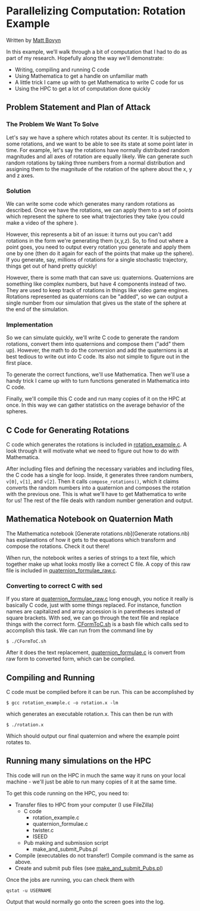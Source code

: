 # Parallelizing Computation: Rotation Example
Written by [Matt Bovyn](https://github.com/mbovyn)

In this example, we'll walk through a bit of computation that I had to do as part of my research. Hopefully along the way we'll demonstrate:
* Writing, compiling and running C code
* Using Mathematica to get a handle on unfamiliar math
* A little trick I came up with to get Mathematica to write C code for us
* Using the HPC to get a lot of computation done quickly

<a name="intro"></a>
## Problem Statement and Plan of Attack

### The Problem We Want To Solve

Let's say we have a sphere which rotates about its center. It is subjected to some rotations, and we want to be able to see its state at some point later in time. For example, let's say the rotations have normally distributed random magnitudes and all axes of rotation are equally likely. We can generate such random rotations by taking three numbers from a normal distribution and assigning them to the magnitude of the rotation of the sphere about the x, y and z axes.

### Solution

We can write some code which generates many random rotations as described. Once we have the rotations, we can apply them to a set of points which represent the sphere to see what trajectories they take (you could make a video of the sphere ).

However, this represents a bit of an issue: it turns out you can't add rotations in the form we're generating them (x,y,z). So, to find out where a point goes, you need to output every rotation you generate and apply them one by one (then do it again for each of the points that make up the sphere). If you generate, say, millions of rotations for a single stochastic trajectory, things get out of hand pretty quickly!

However, there is some math that can save us: quaternions. Quaternions are something like complex numbers, but have 4 components instead of two. They are used to keep track of rotations in things like video game engines. Rotations represented as quaternions can be "added", so we can output a single number from our simulation that gives us the state of the sphere at the end of the simulation.

### Implementation

So we can simulate quickly, we'll write C code to generate the random rotations, convert them into quaternions and compose them ("add" them up). However, the math to do the conversion and add the quaternions is at best tedious to write out into C code. Its also not simple to figure out in the first place.

To generate the correct functions, we'll use Mathematica. Then we'll use a handy trick I came up with to turn functions generated in Mathematica into C code.

Finally, we'll compile this C code and run many copies of it on the HPC at once. In this way we can gather statistics on the average behavior of the spheres.

<a name="C"></a>
## C Code for Generating Rotations

C code which generates the rotations is included in [rotation_example.c](rotation_example.c). A look through it will motivate what we need to figure out how to do with Mathematica.

After including files and defining the necessary variables and including files, the C code has a single for loop. Inside, it generates three random numbers, `v[0]`, `v[1]`, and `v[2]`. Then it calls `compose_rotations()`, which it claims converts the random numbers into a quaternion and composes the rotation with the previous one. This is what we'll have to get Mathematica to write for us! The rest of the file deals with random number generation and output.

<a name="Mathematica"></a>
## Mathematica Notebook on Quaternion Math

The Mathematica notebook [Generate rotations.nb](Generate rotations.nb) has explanations of how it gets to the equations which transform and compose the rotations. Check it out there!

When run, the notebook writes a series of strings to a text file, which together make up what looks mostly like a correct C file. A copy of this raw file is included in [quaternion_formulae_raw.c](quaternion_formulae_raw.c).

<a name="sed"></a>
### Converting to correct C with sed

If you stare at [quaternion_formulae_raw.c](quaternion_formulae_raw.c) long enough, you notice it really is basically C code, just with some things replaced. For instance, function names are capitalized and array accession is in parentheses instead of square brackets. With sed, we can go through the text file and replace things with the correct form. [CFormToC.sh](CFormToC.sh) is a bash file which calls sed to accomplish this task. We can run from the command line by
```
$ ./CFormToC.sh
```
After it does the text replacement, [quaternion_formulae.c](quaternion_formulae.c) is convert from raw form to converted form, which can be complied.

## Compiling and Running

C code must be complied before it can be run. This can be accomplished by
```
$ gcc rotation_example.c -o rotation.x -lm
```
which generates an executable rotation.x. This can then be run with
```
$ ./rotation.x
```
Which should output our final quaternion and where the example point rotates to.

<!-- <a name="HPC"></a> -->
## Running many simulations on the HPC

This code will run on the HPC in much the same way it runs on your local machine - we'll just be able to run many copies of it at the same time.

To get this code running on the HPC, you need to:
* Transfer files to HPC from your computer (I use FileZilla)
  * C code
    * rotation_example.c
    * quaternion_formulae.c
    * twister.c
    * ISEED
  * Pub making and submission script
    * make_and_submit_Pubs.pl
* Compile (executables do not transfer!) Compile command is the same as above.
* Create and submit pub files (see [make_and_submit_Pubs.pl](make_and_submit_Pubs.pl))

Once the jobs are running, you can check them with
```
qstat -u USERNAME
```
Output that would normally go onto the screen goes into the log.
